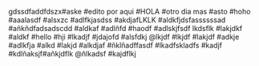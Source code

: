 gdssdfaddfdszx#aske
#edito por aqui
#HOLA
#otro dia mas
#asto
#hoho
#aaalasdf
#alsxzc
#adlfkjasdss
#akdjafLKLK
#aldkfjdsfassssssad
#añkñdfadsadscdd
#aldkaf
#adlñfd
#haodf
#adlskjfsdf
lkdsflk
#lakjdkf
#aldkf
#hello
#hji
#lkadjf
#jdajofd
#alsfdkj
@lkjdf
#lkjdf
#lakjdf
#adkje
#adlkfja
#alkd
#lakjd
#alkdjaf
#ñklñadffasdf
#lkadfskladfs
#kadjf
#kdlñaksjf#añkjdflk
@ñlkadsf
#kajdflkj
